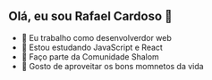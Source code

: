 ## Olá, eu sou Rafael Cardoso 👋

- 🔭 Eu trabalho como desenvolverdor web
- 🌱 Estou estudando JavaScript e React
- 👯 Faço parte da Comunidade Shalom
- 💬 Gosto de aproveitar os bons momnetos da vida



